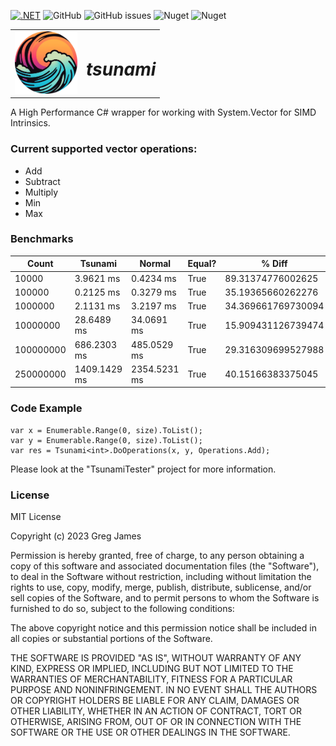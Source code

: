 [![.NET](https://github.com/gregyjames/tsunami/actions/workflows/dotnet.yml/badge.svg)](https://github.com/gregyjames/tsunami/actions/workflows/dotnet.yml)
![GitHub](https://img.shields.io/github/license/gregyjames/tsunami)
![GitHub issues](https://img.shields.io/github/issues/gregyjames/tsunami)
![Nuget](https://img.shields.io/nuget/v/Tsunami)
![Nuget](https://img.shields.io/nuget/dt/Tsunami)

<table style="border-collapse: collapse; border: none;">
  <tr style="border: none;">
    <td style="border: none;">
      <img src="https://github.com/gregyjames/tsunami/blob/02014eaf0661afb99797a14633429f02f1a51647/img/logo-modified.png" width="100"/>
    </td>
    <td style="border: none;">
      <h1><em>tsunami</em></h1>
    </td>
  </tr>
</table>

A High Performance C# wrapper for working with System.Vector for SIMD Intrinsics. 

### Current supported vector operations:
 - Add
 - Subtract
 - Multiply
 - Min
 - Max

### Benchmarks
| Count     | Tsunami      | Normal       | Equal? | % Diff             |
|-----------|--------------|--------------|--------|--------------------|
| 10000     | 3.9621 ms    | 0.4234 ms    | True   | 89.31374776002625  |
| 100000    | 0.2125 ms    | 0.3279 ms    | True   | 35.19365660262276  |
| 1000000   | 2.1131 ms    | 3.2197 ms    | True   | 34.369661769730094 |
| 10000000  | 28.6489 ms   | 34.0691 ms   | True   | 15.909431126739474 |
| 100000000 | 686.2303 ms  | 485.0529 ms  | True   | 29.316309699527988 |
| 250000000 | 1409.1429 ms | 2354.5231 ms | True   | 40.15166383375045  |

### Code Example

    var x = Enumerable.Range(0, size).ToList();  
	var y = Enumerable.Range(0, size).ToList();  
	var res = Tsunami<int>.DoOperations(x, y, Operations.Add);  
Please look at the "TsunamiTester" project for more information.

### License
MIT License

Copyright (c) 2023 Greg James

Permission is hereby granted, free of charge, to any person obtaining a copy
of this software and associated documentation files (the "Software"), to deal
in the Software without restriction, including without limitation the rights
to use, copy, modify, merge, publish, distribute, sublicense, and/or sell
copies of the Software, and to permit persons to whom the Software is
furnished to do so, subject to the following conditions:

The above copyright notice and this permission notice shall be included in all
copies or substantial portions of the Software.

THE SOFTWARE IS PROVIDED "AS IS", WITHOUT WARRANTY OF ANY KIND, EXPRESS OR
IMPLIED, INCLUDING BUT NOT LIMITED TO THE WARRANTIES OF MERCHANTABILITY,
FITNESS FOR A PARTICULAR PURPOSE AND NONINFRINGEMENT. IN NO EVENT SHALL THE
AUTHORS OR COPYRIGHT HOLDERS BE LIABLE FOR ANY CLAIM, DAMAGES OR OTHER
LIABILITY, WHETHER IN AN ACTION OF CONTRACT, TORT OR OTHERWISE, ARISING FROM,
OUT OF OR IN CONNECTION WITH THE SOFTWARE OR THE USE OR OTHER DEALINGS IN THE
SOFTWARE.

